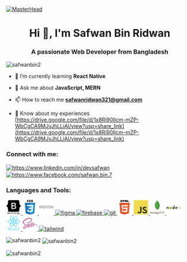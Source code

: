 [![MasterHead](https://i.pinimg.com/originals/b2/83/11/b2831136a1912c98b1cad1b4eb9ab112.gif)](https://www.linkedin.com/in/devsafwan)

<h1 align="center">Hi 👋, I'm Safwan Bin Ridwan</h1>
<h3 align="center">A passionate Web Developer from Bangladesh</h3>

<p align="left"> <img src="https://komarev.com/ghpvc/?username=safwanbin2&label=Profile%20views&color=0e75b6&style=flat" alt="safwanbin2" /> </p>

- 🌱 I’m currently learning **React Native**

- 💬 Ask me about **JavaScript, MERN**

- 📫 How to reach me **safwanridwan321@gmail.com**

- 📄 Know about my experiences [https://drive.google.com/file/d/1x8Ri90IIcm-mZP-WbCgCA9MJvJhLLiAI/view?usp=share_link](https://drive.google.com/file/d/1x8Ri90IIcm-mZP-WbCgCA9MJvJhLLiAI/view?usp=share_link)

<h3 align="left">Connect with me:</h3>
<p align="left">
<a href="https://linkedin.com/in/https://www.linkedin.com/in/devsafwan" target="blank"><img align="center" src="https://raw.githubusercontent.com/rahuldkjain/github-profile-readme-generator/master/src/images/icons/Social/linked-in-alt.svg" alt="https://www.linkedin.com/in/devsafwan" height="30" width="40" /></a>
<a href="https://fb.com/https://www.facebook.com/safwan.bin.7" target="blank"><img align="center" src="https://raw.githubusercontent.com/rahuldkjain/github-profile-readme-generator/master/src/images/icons/Social/facebook.svg" alt="https://www.facebook.com/safwan.bin.7" height="30" width="40" /></a>
</p>

<h3 align="left">Languages and Tools:</h3>
<p align="left"> <a href="https://getbootstrap.com" target="_blank" rel="noreferrer"> <img src="https://raw.githubusercontent.com/devicons/devicon/master/icons/bootstrap/bootstrap-plain-wordmark.svg" alt="bootstrap" width="40" height="40"/> </a> <a href="https://www.w3schools.com/css/" target="_blank" rel="noreferrer"> <img src="https://raw.githubusercontent.com/devicons/devicon/master/icons/css3/css3-original-wordmark.svg" alt="css3" width="40" height="40"/> </a> <a href="https://expressjs.com" target="_blank" rel="noreferrer"> <img src="https://raw.githubusercontent.com/devicons/devicon/master/icons/express/express-original-wordmark.svg" alt="express" width="40" height="40"/> </a> <a href="https://www.figma.com/" target="_blank" rel="noreferrer"> <img src="https://www.vectorlogo.zone/logos/figma/figma-icon.svg" alt="figma" width="40" height="40"/> </a> <a href="https://firebase.google.com/" target="_blank" rel="noreferrer"> <img src="https://www.vectorlogo.zone/logos/firebase/firebase-icon.svg" alt="firebase" width="40" height="40"/> </a> <a href="https://git-scm.com/" target="_blank" rel="noreferrer"> <img src="https://www.vectorlogo.zone/logos/git-scm/git-scm-icon.svg" alt="git" width="40" height="40"/> </a> <a href="https://www.w3.org/html/" target="_blank" rel="noreferrer"> <img src="https://raw.githubusercontent.com/devicons/devicon/master/icons/html5/html5-original-wordmark.svg" alt="html5" width="40" height="40"/> </a> <a href="https://developer.mozilla.org/en-US/docs/Web/JavaScript" target="_blank" rel="noreferrer"> <img src="https://raw.githubusercontent.com/devicons/devicon/master/icons/javascript/javascript-original.svg" alt="javascript" width="40" height="40"/> </a> <a href="https://www.mongodb.com/" target="_blank" rel="noreferrer"> <img src="https://raw.githubusercontent.com/devicons/devicon/master/icons/mongodb/mongodb-original-wordmark.svg" alt="mongodb" width="40" height="40"/> </a> <a href="https://nodejs.org" target="_blank" rel="noreferrer"> <img src="https://raw.githubusercontent.com/devicons/devicon/master/icons/nodejs/nodejs-original-wordmark.svg" alt="nodejs" width="40" height="40"/> </a> <a href="https://reactjs.org/" target="_blank" rel="noreferrer"> <img src="https://raw.githubusercontent.com/devicons/devicon/master/icons/react/react-original-wordmark.svg" alt="react" width="40" height="40"/> </a> <a href="https://sass-lang.com" target="_blank" rel="noreferrer"> <img src="https://raw.githubusercontent.com/devicons/devicon/master/icons/sass/sass-original.svg" alt="sass" width="40" height="40"/> </a> <a href="https://tailwindcss.com/" target="_blank" rel="noreferrer"> <img src="https://www.vectorlogo.zone/logos/tailwindcss/tailwindcss-icon.svg" alt="tailwind" width="40" height="40"/> </a> </p>

<p><img align="left" src="https://github-readme-stats.vercel.app/api/top-langs?username=safwanbin2&show_icons=true&locale=en&layout=compact" alt="safwanbin2" /></p>

<p>&nbsp;<img align="center" src="https://github-readme-stats.vercel.app/api?username=safwanbin2&show_icons=true&locale=en" alt="safwanbin2" /></p>

<p><img align="center" src="https://github-readme-streak-stats.herokuapp.com/?user=safwanbin2&" alt="safwanbin2" /></p>
